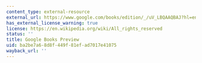 ```yaml
---
content_type: external-resource
external_url: https://www.google.com/books/edition/_/uV_LBQAAQBAJ?hl=en&gbpv=1&pg=PP1
has_external_license_warning: true
license: https://en.wikipedia.org/wiki/All_rights_reserved
status: ''
title: Google Books Preview
uid: ba2be7a6-8d8f-449f-81ef-ad7017e41075
wayback_url: ''
---
```

